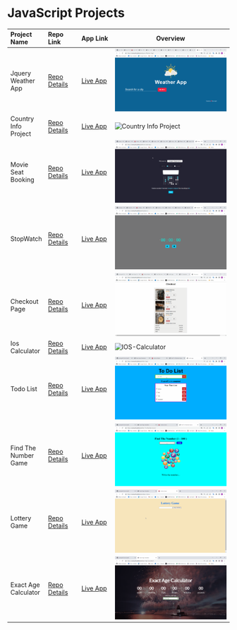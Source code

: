 # JavaScript Projects


<table class="table">  
  <thead>
    <tr>
      <th align="left" width="15%">Project Name</th>
      <th align="left" width="15%">Repo Link</th>
      <th align="left" width="15%">App Link</th>
      <th align="center">Overview</th>
    </tr>
  </thead>
  <tbody>
     <tr>
      <td>Jquery Weather App</td>
      <td><a href="https://github.com/cemispirli/Jquery-Weather-App" target="_blank">Repo Details</td>
      <td><a href="https://cemispirli.github.io/Jquery-Weather-App/" target="_blank">Live App</td>
      <td><img src="https://raw.githubusercontent.com/cemispirli/Jquery-Weather-App/master/Jquery%20Weather%20App.gif" alt="Jquery Weather App"></td>
    </tr>
    <tr>
      <td>Country Info Project</td>
      <td><a href="https://github.com/cemispirli/Country-Information-Project" target="_blank">Repo Details</td>
      <td><a href="https://cemispirli.github.io/Country-Information-Project/" target="_blank">Live App</td>
      <td><img src="https://raw.githubusercontent.com/cemispirli/Country-Information-Project/master/country%20information%20project.gif" alt="Country Info Project"></td>
    </tr>
    <tr>
      <td>Movie Seat Booking</td>
      <td><a href="https://github.com/cemispirli/Movie-Seat-App" target="_blank">Repo Details</td>
      <td><a href="https://cemispirli.github.io/Movie-Seat-App/" target="_blank">Live App</td>
      <td><img src="https://raw.githubusercontent.com/cemispirli/Movie-Seat-App/master/movie%20seat%20app.gif" alt="Movie Seat Booking"></td>
    </tr>
    <tr>
      <td>StopWatch</td>
      <td><a href="https://github.com/cemispirli/StopWatch" target="_blank">Repo Details</td>
      <td><a href="https://cemispirli.github.io/StopWatch/" target="_blank">Live App</td>
      <td><img src="https://raw.githubusercontent.com/cemispirli/StopWatch/master/stopwatch.gif" alt="StopWatch"></td>
    </tr>
    <tr>
      <td>Checkout Page</td>
      <td><a href="https://github.com/cemispirli/Checkout-Page" target="_blank">Repo Details</td>
      <td><a href="https://cemispirli.github.io/Checkout-Page/" target="_blank">Live App</td>
      <td><img src="https://raw.githubusercontent.com/cemispirli/Checkout-Page/master/checkoutpage.gif" alt="Checkout Page"></td>
    </tr>
    <tr>
      <td>Ios Calculator</td>
      <td><a href="https://github.com/cemispirli/IOS-Calculator" target="_blank">Repo Details</td>
      <td><a href="https://cemispirli.github.io/IOS-Calculator/" target="_blank">Live App</td>
      <td><img src="https://raw.githubusercontent.com/cemispirli/IOS-Calculator/master/ios%20calculator.gif" alt="IOS-Calculator"></td>
    </tr>
    <tr>
      <td>Todo List</td>
      <td><a href="https://github.com/cemispirli/ToDo-App" target="_blank">Repo Details</td>
      <td><a href="https://cemispirli.github.io/ToDo-App/" target="_blank">Live App</td>
      <td><img src="https://raw.githubusercontent.com/cemispirli/ToDo-App/master/todoappjs.gif" alt="Todo List"></td>
    </tr>
    <tr>
      <td>Find The Number Game</td>
      <td><a href="https://github.com/cemispirli/Find-The-Number-Game" target="_blank">Repo Details</td>
      <td><a href="https://cemispirli.github.io/Find-The-Number-Game/" target="_blank">Live App</td>
      <td><img src="https://raw.githubusercontent.com/cemispirli/Find-The-Number-Game/master/findthenumber.gif" alt="Find The Number Game"></td>
    </tr>
    <tr>
      <td>Lottery Game</td>
      <td><a href="https://github.com/cemispirli/Lottery-Gam" target="_blank">Repo Details</td>
      <td><a href="https://cemispirli.github.io/Lottery-Game/" target="_blank">Live App</td>
      <td><img src="https://raw.githubusercontent.com/cemispirli/Lottery-Game/master/lotterygame.gif" alt=""></td>
    </tr>
    <tr>
      <td>Exact Age Calculator</td>
      <td><a href="https://github.com/cemispirli/Exact-Age-Calculator" target="_blank">Repo Details</td>
      <td><a href="https://cemispirli.github.io/Exact-Age-Calculator/" target="_blank">Live App</td>
      <td><img src="https://raw.githubusercontent.com/cemispirli/Exact-Age-Calculator/master/exactagecalculator.gif" alt="Exact Age Calculator"></td>
    </tr>
   </tbody>
</table>